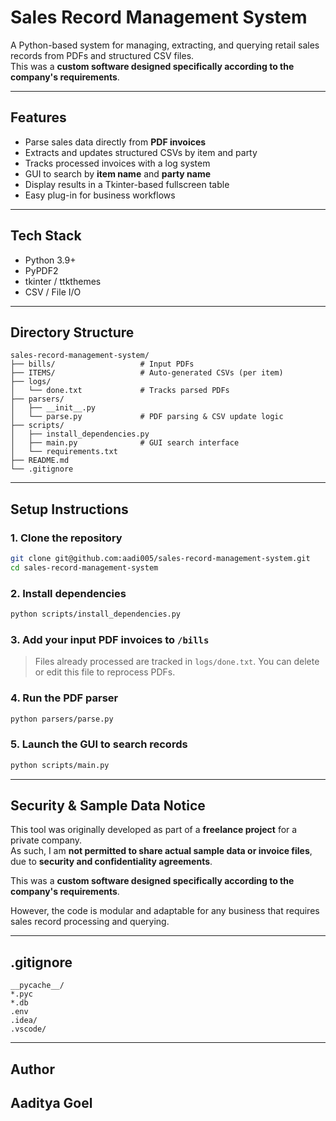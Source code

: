 # Sales Record Management System

A Python-based system for managing, extracting, and querying retail sales records from PDFs and structured CSV files.  
This was a **custom software designed specifically according to the company's requirements**.

---

## Features

- Parse sales data directly from **PDF invoices**
- Extracts and updates structured CSVs by item and party
- Tracks processed invoices with a log system
- GUI to search by **item name** and **party name**
- Display results in a Tkinter-based fullscreen table
- Easy plug-in for business workflows

---

## Tech Stack

- Python 3.9+
- PyPDF2
- tkinter / ttkthemes
- CSV / File I/O

---

## Directory Structure

```
sales-record-management-system/
├── bills/                   # Input PDFs
├── ITEMS/                   # Auto-generated CSVs (per item)
├── logs/
│   └── done.txt             # Tracks parsed PDFs
├── parsers/
│   ├── __init__.py
│   └── parse.py             # PDF parsing & CSV update logic
├── scripts/
│   ├── install_dependencies.py
│   ├── main.py              # GUI search interface
│   └── requirements.txt
├── README.md
└── .gitignore
```

---

## Setup Instructions

### 1. Clone the repository

```bash
git clone git@github.com:aadi005/sales-record-management-system.git
cd sales-record-management-system
```

### 2. Install dependencies

```bash
python scripts/install_dependencies.py
```

### 3. Add your input PDF invoices to `/bills`

> Files already processed are tracked in `logs/done.txt`. You can delete or edit this file to reprocess PDFs.

### 4. Run the PDF parser

```bash
python parsers/parse.py
```

### 5. Launch the GUI to search records

```bash
python scripts/main.py
```

---

## Security & Sample Data Notice

This tool was originally developed as part of a **freelance project** for a private company.  
As such, I am **not permitted to share actual sample data or invoice files**, due to **security and confidentiality agreements**.

This was a **custom software designed specifically according to the company's requirements**.

However, the code is modular and adaptable for any business that requires sales record processing and querying.

---

## .gitignore

```
__pycache__/
*.pyc
*.db
.env
.idea/
.vscode/
```

---

## Author

## **Aaditya Goel**
